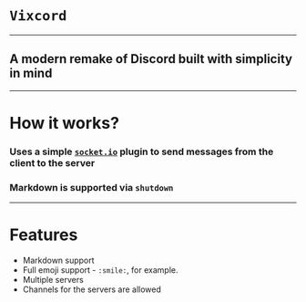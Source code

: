 # `Vixcord`

---
## A modern remake of Discord built with simplicity in mind
---

# How it works?
 ### Uses a simple [`socket.io`](https://socket.io) plugin to send messages from the client to the server
 ### Markdown is supported via `shutdown`

 ---
 # Features
   * Markdown support
   * Full emoji support - `:smile:`, for example.
   * Multiple servers
   * Channels for the servers are allowed
